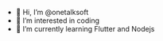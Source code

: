 - 👋 Hi, I’m @onetalksoft
- 👀 I’m interested in coding
- 🌱 I’m currently learning Flutter and Nodejs


<!---
onetalksoft/onetalksoft is a ✨ special ✨ repository because its `README.md` (this file) appears on your GitHub profile.
You can click the Preview link to take a look at your changes.
--->

